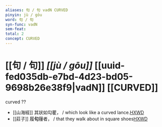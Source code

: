```yaml
---
aliases: 句 / 句 vadN CURVED
pinyin: jù / gōu
word: 句 / 句
syn-func: vadN
sem-feat: 
total: 2
concept: CURVED 
---
```

# [[句 / 句]] *[[jù / gōu]]*  [[uuid-fed035db-e7bd-4d23-bd05-9698b26e38f9|vadN]] [[CURVED]]
curved ??
 - [[山海經]] 其狀如勾瞿， / which look like a curved lance.[HXWD](https://hxwd.org/textview.html?location=KR3l0090_tls_003-49a.8)
 - [[莊子]] 履**句**屨者， / that they walk about in square shoes[HXWD](https://hxwd.org/textview.html?location=KR5c0126_tls_021-10a.12)